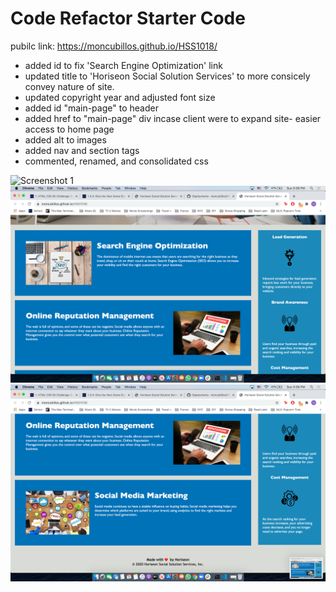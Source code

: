 # Code Refactor Starter Code

pubilc link:
https://moncubillos.github.io/HSS1018/

- added id to fix 'Search Engine Optimization' link
- updated title to 'Horiseon Social Solution Services' to more consicely convey nature of site. 
- updated copyright year and adjusted font size
- added id "main-page" to header
- added href to "main-page" div incase client were to expand site- easier access to home page
- added alt to images
- added nav and section tags
- commented, renamed, and consolidated css 

![Screenshot 1](assets/hss1.png?raw=true "HSS1")
![Screenshot 2](assets/hss2.png "HSS2")
![Screenshot 3](assets/hss3.png?raw=true "HSS3")
